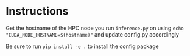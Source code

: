 # Instructions

Get the hostname of the HPC node you run `inference.py` on using `echo "CUDA_NODE_HOSTNAME=$(hostname)"` and update config.py accordingly

Be sure to run `pip install -e .` to install the config package
